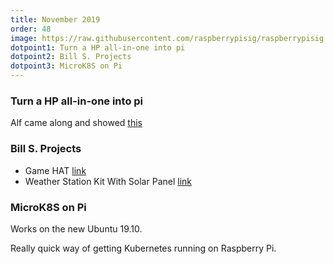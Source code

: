 ```yaml
---
title: November 2019
order: 48
image: https://raw.githubusercontent.com/raspberrypisig/raspberrypisig.github.io/master/assets/images/IMG_20191109_112817.jpg
dotpoint1: Turn a HP all-in-one into pi
dotpoint2: Bill S. Projects
dotpoint3: MicroK8S on Pi
---
```

### Turn a HP all-in-one into pi
Alf came along and showed [this](https://raspberrypisig.com/blog/hardware/2019/11/09/turning-all-in-one-into-pi/)

### Bill S. Projects

- Game HAT 
  [link](https://www.waveshare.com/game-hat.htm)
- Weather Station Kit With Solar Panel
  [link](https://core-electronics.com.au/weather-station-kit-with-solar-panel.html)


### MicroK8S on Pi
Works on the new Ubuntu 19.10.

Really quick way of getting Kubernetes running on Raspberry Pi.

